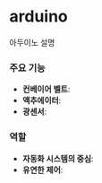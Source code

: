 # arduino
아두이노 설명

### 주요 기능
- **컨베이어 벨트**: 
- **액추에이터**: 
- **광센서**: 

### 역할
- **자동화 시스템의 중심**:
- **유연한 제어**:
